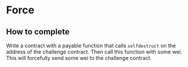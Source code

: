 # Force

## How to complete

Write a contract with a payable function that calls `selfdestruct` on the address of the challenge contract. Then call this function with some wei. This will forcefully send some wei to the challenge contract.
